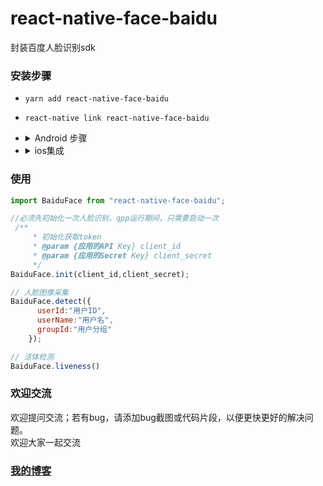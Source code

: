 # react-native-face-baidu
封装百度人脸识别sdk

### 安装步骤
- `yarn add react-native-face-baidu`
- `react-native link react-native-face-baidu`
- <details>
    <summary>Android 步骤</summary>

    - 修改包名(AndroidManifest.xml 的 package 和 android/app/build.gradle > android > defaultConfig > applicationId 填入创建授权时输入的 android 包名)
    - 在 android/gradle.properties 文件中配置
    ```profile
    ...
    BAIDU_FACE_SDK_LICENSE_ID="*license*"
    BAIDU_FACE_SDK_LICENSE_FILE_NAME="idl-license.face-android" # 可不配, 默认为 idl-license.face-android
    ...
	```
	```
	在setting.gradle中添加
	```
	include ':react-native-face-baidu'
	project(':react-native-face-baidu').projectDir = new File(rootProject.projectDir, '../node_modules/react-native-face-baidu/android')
    ```
    - 在 MainApplication.java 中添加
    ```java
    import com.baidu.aip.fl.BaiduFacePackage; /* 在顶部添加 */

    getPackages()里添加
    new BaiduMapPackage(),
	
    
    @Override
    public void onCreate() {
        super.onCreate();
        SoLoader.init(this, /* native exopackage */ false);
    }
    ```
    -在主项目的build.gradle的dependencies里添加
	```
    implementation project(':react-native-face-baidu')
    ```
    - 把 license 文件放入 android/app/src/main/assets 目录
  </details>
- <details>
    <summary>ios集成</summary>

    - xcode打开项目, 然后在 ${项目根目录}/node_modules/react-native-face-baidu/ios/这个目录下，找到BaiduFace文件夹，将其拖入你的项目
    - 确认 General/Identity/Bundle Identifier 与创建授权时填入的要一致
    - General/Linked Frameworks and Libraries 下点击 + 号, 选择 libc++.tbd, 点击 add 按钮
    - 把 你在百度下载的证书文件：idl-license.face-ios, 拖入你的项目
    - 在 info.plist 中添加 NSCameraUsageDescription
    - 在 info.plist 中添加 BAIDU_FACE_LICENSE_ID, 值为**创建授权**是填入的**授权标识**
    - 在 info.plist 中添加 相机和相册权限
    - 在 AppDelegate.m 中
    ```objective-c
    #import "BaiduFace.h" // 引入头文件

    - (BOOL)application:(UIApplication *)application didFinishLaunchingWithOptions:(NSDictionary *)launchOptions {
        [BaiduFace initSDK]; // 初始化人像SDK
    }

    ```
  </details>


### 使用
```javascript
import BaiduFace from "react-native-face-baidu";

//必须先初始化一次人脸识别，qpp运行期间，只需要启动一次
 /**
     * 初始化获取token
     * @param {应用的API Key} client_id
     * @param {应用的Secret Key} client_secret
     */
BaiduFace.init(client_id,client_secret);

// 人脸图像采集
BaiduFace.detect({ 
      userId:"用户ID",
      userName:"用户名",
      groupId:"用户分组"
    });

// 活体检测
BaiduFace.liveness()
```

### 欢迎交流
欢迎提问交流；若有bug，请添加bug截图或代码片段，以便更快更好的解决问题。<br>
欢迎大家一起交流

### [我的博客](http://blog.sina.com.cn/s/articlelist_6078695441_0_1.html)